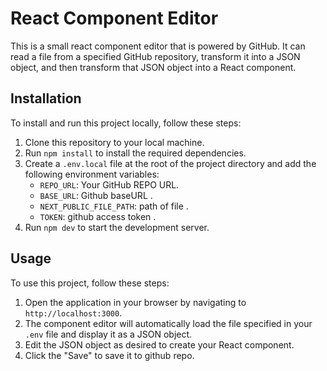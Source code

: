 # React Component Editor

This is a small react component editor that is powered by GitHub. It can read a file from a specified GitHub repository, transform it into a JSON object, and then transform that JSON object into a React component.

## Installation

To install and run this project locally, follow these steps:

1. Clone this repository to your local machine.
2. Run `npm install` to install the required dependencies.
3. Create a `.env.local` file at the root of the project directory and add the following environment variables:
   - `REPO_URL`: Your GitHub REPO URL.
   - `BASE_URL`: Github baseURL .
   - `NEXT_PUBLIC_FILE_PATH`: path of file .
   - `TOKEN`: github access token .
4. Run `npm dev` to start the development server.

## Usage

To use this project, follow these steps:

1. Open the application in your browser by navigating to `http://localhost:3000`.
2. The component editor will automatically load the file specified in your `.env` file and display it as a JSON object.
3. Edit the JSON object as desired to create your React component.
4. Click the "Save" to save it to github repo.
